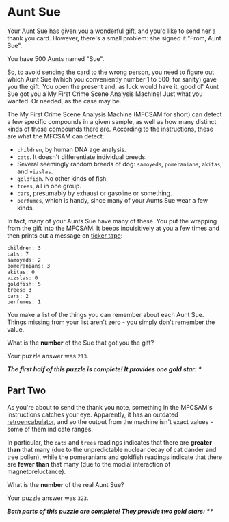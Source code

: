 # Aunt Sue

Your Aunt Sue has given you a wonderful gift, and you'd like to send her a thank you card. However, there's a small
problem: she signed it "From, Aunt Sue".

You have 500 Aunts named "Sue".

So, to avoid sending the card to the wrong person, you need to figure out which Aunt Sue (which you conveniently number
1 to 500, for sanity) gave you the gift. You open the present and, as luck would have it, good ol' Aunt Sue got you a My
First Crime Scene Analysis Machine! Just what you wanted. Or needed, as the case may be.

The My First Crime Scene Analysis Machine (MFCSAM for short) can detect a few specific compounds in a given sample, as
well as how many distinct kinds of those compounds there are. According to the instructions, these are what the MFCSAM
can detect:

- `children`, by human DNA age analysis.
- `cats`. It doesn't differentiate individual breeds.
- Several seemingly random breeds of dog: `samoyeds`, `pomeranians`, `akitas`, and `vizslas`.
- `goldfish`. No other kinds of fish.
- `trees`, all in one group.
- `cars`, presumably by exhaust or gasoline or something.
- `perfumes`, which is handy, since many of your Aunts Sue wear a few kinds.

In fact, many of your Aunts Sue have many of these. You put the wrapping from the gift into the MFCSAM. It beeps
inquisitively at you a few times and then prints out a message
on [ticker tape](https://en.wikipedia.org/wiki/Ticker_tape):

```
children: 3
cats: 7
samoyeds: 2
pomeranians: 3
akitas: 0
vizslas: 0
goldfish: 5
trees: 3
cars: 2
perfumes: 1
```

You make a list of the things you can remember about each Aunt Sue. Things missing from your list aren't zero - you
simply don't remember the value.

What is the **number** of the Sue that got you the gift?

Your puzzle answer was `213`.

*__The first half of this puzzle is complete! It provides one gold star: *__*

## Part Two

As you're about to send the thank you note, something in the MFCSAM's instructions catches your eye. Apparently, it has
an outdated [retroencabulator](https://www.youtube.com/watch?v=RXJKdh1KZ0w), and so the output from the machine isn't
exact values - some of them indicate ranges.

In particular, the `cats` and `trees` readings indicates that there are **greater than** that many (due to the
unpredictable nuclear decay of cat dander and tree pollen), while the pomeranians and goldfish readings indicate that
there are **fewer than** that many (due to the modial interaction of magnetoreluctance).

What is the **number** of the real Aunt Sue?

Your puzzle answer was `323`.

*__Both parts of this puzzle are complete! They provide two gold stars: **__*
